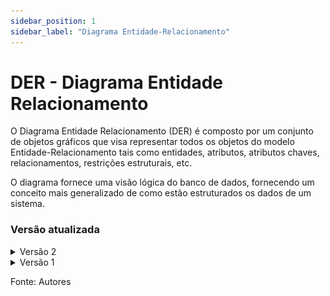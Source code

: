 ```yaml
---
sidebar_position: 1
sidebar_label: "Diagrama Entidade-Relacionamento"
---
```


# DER - Diagrama Entidade Relacionamento

O Diagrama Entidade Relacionamento (DER) é composto por um conjunto de objetos gráficos que visa representar todos os objetos do modelo Entidade-Relacionamento tais como entidades, atributos, atributos chaves, relacionamentos, restrições estruturais, etc.

O diagrama fornece uma visão lógica do banco de dados, fornecendo um conceito mais generalizado de como estão estruturados os dados de um sistema.

### Versão atualizada

<details>
  <summary>Versão 2</summary>

  ![Diagrama Entidade Relacional](../../static/img/TLOU-DER2.drawio.png)
Figura 2: DER 2.0 TLOU

</details>


<details>
  <summary>Versão 1</summary>
  
  ![Diagrama Entidade Relacional](../../static/img/TLOU-DER.drawio.png)
Figura 1: DER 1.0 TLOU

</details>

Fonte: Autores